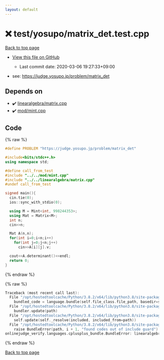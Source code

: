 ```yaml
---
layout: default
---
```


<!-- mathjax config similar to math.stackexchange -->
<script type="text/javascript" async
  src="https://cdnjs.cloudflare.com/ajax/libs/mathjax/2.7.5/MathJax.js?config=TeX-MML-AM_CHTML">
</script>
<script type="text/x-mathjax-config">
  MathJax.Hub.Config({
    TeX: { equationNumbers: { autoNumber: "AMS" }},
    tex2jax: {
      inlineMath: [ ['$','$'] ],
      processEscapes: true
    },
    "HTML-CSS": { matchFontHeight: false },
    displayAlign: "left",
    displayIndent: "2em"
  });
</script>

<script type="text/javascript" src="https://cdnjs.cloudflare.com/ajax/libs/jquery/3.4.1/jquery.min.js"></script>
<script src="https://cdn.jsdelivr.net/npm/jquery-balloon-js@1.1.2/jquery.balloon.min.js" integrity="sha256-ZEYs9VrgAeNuPvs15E39OsyOJaIkXEEt10fzxJ20+2I=" crossorigin="anonymous"></script>
<script type="text/javascript" src="../../../assets/js/copy-button.js"></script>
<link rel="stylesheet" href="../../../assets/css/copy-button.css" />


# :x: test/yosupo/matrix_det.test.cpp

<a href="../../../index.html">Back to top page</a>

* <a href="{{ site.github.repository_url }}/blob/master/test/yosupo/matrix_det.test.cpp">View this file on GitHub</a>
    - Last commit date: 2020-03-06 19:27:33+09:00


* see: <a href="https://judge.yosupo.jp/problem/matrix_det">https://judge.yosupo.jp/problem/matrix_det</a>


## Depends on

* :heavy_check_mark: <a href="../../../library/linearalgebra/matrix.cpp.html">linearalgebra/matrix.cpp</a>
* :heavy_check_mark: <a href="../../../library/mod/mint.cpp.html">mod/mint.cpp</a>


## Code

<a id="unbundled"></a>
{% raw %}
```cpp
#define PROBLEM "https://judge.yosupo.jp/problem/matrix_det"

#include<bits/stdc++.h>
using namespace std;

#define call_from_test
#include "../../mod/mint.cpp"
#include "../../linearalgebra/matrix.cpp"
#undef call_from_test

signed main(){
  cin.tie(0);
  ios::sync_with_stdio(0);

  using M = Mint<int, 998244353>;
  using Mat = Matrix<M>;
  int n;
  cin>>n;

  Mat A(n,n);
  for(int i=0;i<n;i++)
    for(int j=0;j<n;j++)
      cin>>A[i][j].v;

  cout<<A.determinant()<<endl;
  return 0;
}

```
{% endraw %}

<a id="bundled"></a>
{% raw %}
```cpp
Traceback (most recent call last):
  File "/opt/hostedtoolcache/Python/3.8.2/x64/lib/python3.8/site-packages/onlinejudge_verify/docs.py", line 347, in write_contents
    bundled_code = language.bundle(self.file_class.file_path, basedir=self.cpp_source_path)
  File "/opt/hostedtoolcache/Python/3.8.2/x64/lib/python3.8/site-packages/onlinejudge_verify/languages/cplusplus.py", line 68, in bundle
    bundler.update(path)
  File "/opt/hostedtoolcache/Python/3.8.2/x64/lib/python3.8/site-packages/onlinejudge_verify/languages/cplusplus_bundle.py", line 182, in update
    self.update(self._resolve(included, included_from=path))
  File "/opt/hostedtoolcache/Python/3.8.2/x64/lib/python3.8/site-packages/onlinejudge_verify/languages/cplusplus_bundle.py", line 151, in update
    raise BundleError(path, i + 1, "found codes out of include guard")
onlinejudge_verify.languages.cplusplus_bundle.BundleError: linearalgebra/matrix.cpp: line 5: found codes out of include guard

```
{% endraw %}

<a href="../../../index.html">Back to top page</a>

